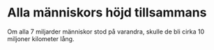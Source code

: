 # Alla människors höjd tillsammans

Om alla 7 miljarder människor stod på varandra, skulle de bli cirka 10 miljoner
kilometer lång.
